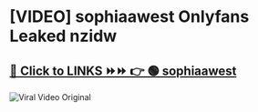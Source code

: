 
 # [VIDEO] sophiaawest Onlyfans Leaked nzidw

## <h2><a href="https://clipsfans.com/sophiaawest&ref=git">🔗 Click to LINKS ⏩⏩ 👉 🟢 sophiaawest </a></h2>

<a href="https://clipsfans.com/sophiaawest&ref=git" rel="nofollow" data-target="animated-image.originalLink"><img src="https://i.ibb.co.com/xMMVF88/686577567.gif" alt="Viral Video Original" style="max-width: 100%; display: inline-block;" data-target="animated-image.originalImage"></a>

